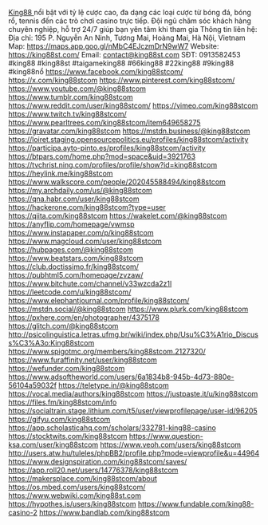  <a href="https://king88st.com/ ">King88 </a> nổi bật với tỷ lệ cược cao, đa dạng các loại cược từ bóng đá, bóng rổ, tennis đến các trò chơi casino trực tiếp. Đội ngũ chăm sóc khách hàng chuyên nghiệp, hỗ trợ 24/7 giúp bạn yên tâm khi tham gia
Thông tin liên hệ:
Địa chỉ: 195 P. Nguyễn An Ninh, Tương Mai, Hoàng Mai, Hà Nội, Vietnam
Map:  <a href="https://maps.app.goo.gl/nMbC4EJczmDrN9wW7 ">https://maps.app.goo.gl/nMbC4EJczmDrN9wW7 </a> 
Website:  <a href="https://king88st.com/ ">https://king88st.com/ </a> 
Email: contact@king88st.com
SĐT: 0913582453
#king88 #king88st #taigameking88 #66king88 #22king88 #9king88 #king88nổ
 <a href="https://www.facebook.com/king88stcom/">https://www.facebook.com/king88stcom/</a>
 <a href="https://x.com/king88stcom">https://x.com/king88stcom</a>
 <a href="https://www.pinterest.com/king88stcom/">https://www.pinterest.com/king88stcom/</a>
 <a href="https://www.youtube.com/@king88stcom">https://www.youtube.com/@king88stcom</a>
 <a href="https://www.tumblr.com/king88stcom">https://www.tumblr.com/king88stcom</a>
 <a href="https://www.reddit.com/user/king88stcom/">https://www.reddit.com/user/king88stcom/</a>
 <a href="https://vimeo.com/king88stcom">https://vimeo.com/king88stcom</a>
 <a href="https://www.twitch.tv/king88stcom/">https://www.twitch.tv/king88stcom/</a>
 <a href="https://www.pearltrees.com/king88stcom/item649658275">https://www.pearltrees.com/king88stcom/item649658275</a>
 <a href="https://gravatar.com/king88stcom">https://gravatar.com/king88stcom</a>
 <a href="https://mstdn.business/@king88stcom">https://mstdn.business/@king88stcom</a>
 <a href="https://loiret.staging.opensourcepolitics.eu/profiles/king88stcom/activity">https://loiret.staging.opensourcepolitics.eu/profiles/king88stcom/activity</a>
 <a href="https://participa.ayto-pinto.es/profiles/king88stcom/activity">https://participa.ayto-pinto.es/profiles/king88stcom/activity</a>
 <a href="https://btpars.com/home.php?mod=space&uid=3921763">https://btpars.com/home.php?mod=space&uid=3921763</a>
 <a href="https://tvchrist.ning.com/profiles/profile/show?id=king88stcom">https://tvchrist.ning.com/profiles/profile/show?id=king88stcom</a>
 <a href="https://heylink.me/king88stcom">https://heylink.me/king88stcom</a>
 <a href="https://www.walkscore.com/people/202045588494/king88stcom">https://www.walkscore.com/people/202045588494/king88stcom</a>
 <a href="https://my.archdaily.com/us/@king88stcom">https://my.archdaily.com/us/@king88stcom</a>
 <a href="https://qna.habr.com/user/king88stcom">https://qna.habr.com/user/king88stcom</a>
 <a href="https://hackerone.com/king88stcom?type=user">https://hackerone.com/king88stcom?type=user</a>
 <a href="https://qiita.com/king88stcom">https://qiita.com/king88stcom</a>
 <a href="https://wakelet.com/@king88stcom">https://wakelet.com/@king88stcom</a>
 <a href="https://anyflip.com/homepage/vwmsp">https://anyflip.com/homepage/vwmsp</a>
 <a href="https://www.instapaper.com/p/king88stcom">https://www.instapaper.com/p/king88stcom</a>
 <a href="https://www.magcloud.com/user/king88stcom">https://www.magcloud.com/user/king88stcom</a>
 <a href="https://hubpages.com/@king88stcom">https://hubpages.com/@king88stcom</a>
 <a href="https://www.beatstars.com/king88stcom">https://www.beatstars.com/king88stcom</a>
 <a href="https://club.doctissimo.fr/king88stcom/">https://club.doctissimo.fr/king88stcom/</a>
 <a href="https://pubhtml5.com/homepage/zvzaw/">https://pubhtml5.com/homepage/zvzaw/</a>
 <a href="https://www.bitchute.com/channel/v33wzcda2z1l">https://www.bitchute.com/channel/v33wzcda2z1l</a>
 <a href="https://leetcode.com/u/king88stcom/">https://leetcode.com/u/king88stcom/</a>
 <a href="https://www.elephantjournal.com/profile/king88stcom/">https://www.elephantjournal.com/profile/king88stcom/</a>
 <a href="https://mstdn.social/@king88stcom">https://mstdn.social/@king88stcom</a>
 <a href="https://www.plurk.com/king88stcom">https://www.plurk.com/king88stcom</a>
 <a href="https://pxhere.com/en/photographer/4375178">https://pxhere.com/en/photographer/4375178</a>
 <a href="https://glitch.com/@king88stcom">https://glitch.com/@king88stcom</a>
 <a href="http://psicolinguistica.letras.ufmg.br/wiki/index.php/Usu%C3%A1rio_Discuss%C3%A3o:King88stcom">http://psicolinguistica.letras.ufmg.br/wiki/index.php/Usu%C3%A1rio_Discuss%C3%A3o:King88stcom</a>
 <a href="https://www.spigotmc.org/members/king88stcom.2127320/">https://www.spigotmc.org/members/king88stcom.2127320/</a>
 <a href="https://www.furaffinity.net/user/king88stcom">https://www.furaffinity.net/user/king88stcom</a>
 <a href="https://wefunder.com/king88stcom">https://wefunder.com/king88stcom</a>
 <a href="https://www.adsoftheworld.com/users/6a1834b8-945b-4d73-880e-56104a59032f">https://www.adsoftheworld.com/users/6a1834b8-945b-4d73-880e-56104a59032f</a>
 <a href="https://teletype.in/@king88stcom">https://teletype.in/@king88stcom</a>
 <a href="https://vocal.media/authors/king88stcom">https://vocal.media/authors/king88stcom</a>
 <a href="https://justpaste.it/u/king88stcom">https://justpaste.it/u/king88stcom</a>
 <a href="https://files.fm/king88stcom/info">https://files.fm/king88stcom/info</a>
 <a href="https://socialtrain.stage.lithium.com/t5/user/viewprofilepage/user-id/96205">https://socialtrain.stage.lithium.com/t5/user/viewprofilepage/user-id/96205</a>
 <a href="https://gifyu.com/king88stcom">https://gifyu.com/king88stcom</a>
 <a href="https://app.scholasticahq.com/scholars/332781-king88-casino">https://app.scholasticahq.com/scholars/332781-king88-casino</a>
 <a href="https://stocktwits.com/king88stcom">https://stocktwits.com/king88stcom</a>
 <a href="https://www.question-ksa.com/user/king88stcom">https://www.question-ksa.com/user/king88stcom</a>
 <a href="https://www.veoh.com/users/king88stcom">https://www.veoh.com/users/king88stcom</a>
 <a href="http://users.atw.hu/tuleles/phpBB2/profile.php?mode=viewprofile&u=44964">http://users.atw.hu/tuleles/phpBB2/profile.php?mode=viewprofile&u=44964</a>
 <a href="https://www.designspiration.com/king88stcom/saves/">https://www.designspiration.com/king88stcom/saves/</a>
 <a href="https://app.roll20.net/users/14776378/king88stcom">https://app.roll20.net/users/14776378/king88stcom</a>
 <a href="https://makersplace.com/king88stcom/about">https://makersplace.com/king88stcom/about</a>
 <a href="https://os.mbed.com/users/king88stcom/">https://os.mbed.com/users/king88stcom/</a>
 <a href="https://www.webwiki.com/king88st.com">https://www.webwiki.com/king88st.com</a>
 <a href="https://hypothes.is/users/king88stcom">https://hypothes.is/users/king88stcom</a>
 <a href="https://www.fundable.com/king88-casino-2">https://www.fundable.com/king88-casino-2</a>
 <a href="https://www.bandlab.com/king88stcom">https://www.bandlab.com/king88stcom</a>
